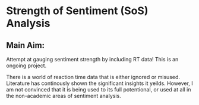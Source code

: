 # Strength of Sentiment (SoS) Analysis

## Main Aim:
Attempt at gauging sentiment strength by including RT data! This is an ongoing project.

There is a world of reaction time data that is either ignored or misused. Literature has
continously shown the significant insights it yeilds. However, I am not convinced that it is
being used to its full potentional, or used at all in the non-academic areas of sentiment analysis.
